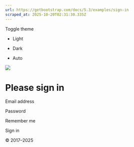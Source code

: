```yaml
---
url: https://getbootstrap.com/docs/5.3/examples/sign-in
scraped_at: 2025-10-20T02:31:30.335Z
---
```


Toggle theme

- Light

- Dark

- Auto


![](https://getbootstrap.com/docs/5.3/assets/brand/bootstrap-logo.svg)

# Please sign in

Email address

Password

Remember me

Sign in

© 2017–2025